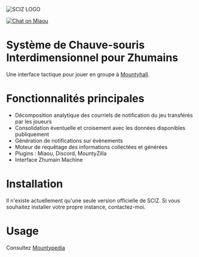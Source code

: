 ![SCIZ LOGO](web/public/src/assets/images/logo.png)

[![Chat on Miaou](https://miaou.dystroy.org/static/shields/room-fr.svg?v=1)](https://miaou.dystroy.org/2603?SCIZ)

# Système de Chauve-souris Interdimensionnel pour Zhumains

Une interface tactique pour jouer en groupe à [Mountyhall](https://www.mountyhall.com).

# Fonctionnalités principales

* Décomposition analytique des courriels de notification du jeu transférés par les joueurs
* Consolidation éventuelle et croisement avec les données disponibles publiquement
* Génération de notifications sur évènements
* Moteur de requêtage des informations collectées et générées
* Plugins : Miaou, Discord, MountyZilla
* Interface Zhumain Machine

# Installation
Il n'existe actuellement qu'une seule version officielle de SCIZ.
Si vous souhaitez installer votre propre instance, contactez-moi.

# Usage

Consultez [Mountypedia](http://mountypedia.mountyhall.com/Outils/SCIZ)
